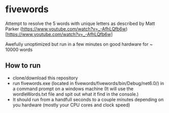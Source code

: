 # fivewords
 
Attempt to resolve the 5 words with unique letters as described by Matt Parker
(https://www.youtube.com/watch?v=_-AfhLQfb6w)[https://www.youtube.com/watch?v=_-AfhLQfb6w]

Awefully unoptimized but run in a few minutes on good hardware for ~ 10000 words

## How to run
 - clone/download this repository
 - run fivewords.exe (located in fivewords/fivewords/bin/Debug/net6.0/) in a command prompt on a windows machine (It will use the wordleWords.txt file and spit out what it find in the console.)
 - It should run from a handfull seconds to a couple minutes depending on you hardware (mostly your CPU cores and clock speed)
